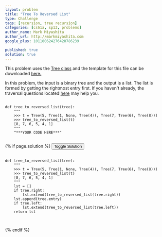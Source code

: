 ```yaml
---
layout: problem
title: "Tree To Reversed List"
type: Challenge
tags: [recursion, tree recursion]
categories: [cs61a, sp13, problems]
author_name: Mark Miyashita
author_url: http://markmiyashita.com
google_plus: 101180624276428786239

published: true
solution: true
---
```

<p>
  This problem uses the <a href="http://markmiyashita.com/cs61a/code/tree_recursion/tree.py">Tree class</a> and the template for this file can be downloaded <a href="http://markmiyashita.com/cs61a/code/tree_recursion/tree_to_reversed_list.py">here.</a>
</p>

<p>
  In this problem, the input is a binary tree and the output is a list. The list is formed by getting the rightmost entry first. If you haven't already, the traversal questions located <a href="http://markmiyashita.com/cs61a/sp13/problems/trees_trees_everywhere/">here</a> may help you.
</p>

<pre>
  <code class="prettyprint">
def tree_to_reversed_list(tree):
    """
    >>> t = Tree(5, Tree(1, None, Tree(4)), Tree(7, Tree(6), Tree(8)))
    >>> tree_to_reversed_list(t)
    [8, 7, 6, 5, 4, 1]
    """
    "***YOUR CODE HERE***"
  </code>
</pre>

{% if page.solution %}
<button onclick="toggleSolution()">Toggle Solution</button>

<div class="solution">
  <pre>
    <code class="prettyprint">
def tree_to_reversed_list(tree):
    """
    >>> t = Tree(5, Tree(1, None, Tree(4)), Tree(7, Tree(6), Tree(8)))
    >>> tree_to_reversed_list(t)
    [8, 7, 6, 5, 4, 1]
    """
    lst = []
    if tree.right:
        lst.extend(tree_to_reversed_list(tree.right))
    lst.append(tree.entry)
    if tree.left:
        lst.extend(tree_to_reversed_list(tree.left))
    return lst
    </code>
  </pre>
  
  <p>
    
  </p>
</div>
{% endif %}
